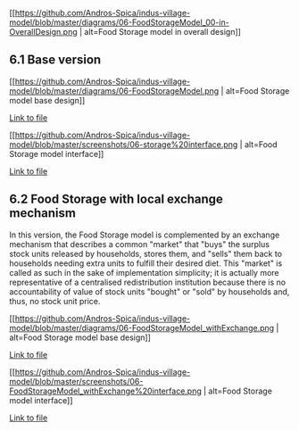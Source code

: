
[[https://github.com/Andros-Spica/indus-village-model/blob/master/diagrams/06-FoodStorageModel_00-in-OverallDesign.png | alt=Food Storage model in overall design]]

## 6.1 Base version

[[https://github.com/Andros-Spica/indus-village-model/blob/master/diagrams/06-FoodStorageModel.png | alt=Food Storage model base design]]

[Link to file](https://https://github.com/Andros-Spica/indus-village-model/blob/master/diagrams/06-FoodStorageModel.png)

[[https://github.com/Andros-Spica/indus-village-model/blob/master/screenshots/06-storage%20interface.png | alt=Food Storage model interface]]

[Link to file](https://https://github.com/Andros-Spica/indus-village-model/blob/master/screenshots/06-storage%20interface.png)

## 6.2 Food Storage with local exchange mechanism

In this version, the Food Storage model is complemented by an exchange mechanism that describes a common "market" that "buys" the surplus stock units released by households, stores them, and "sells" them back to households needing extra units to fulfill their desired diet. This "market" is called as such in the sake of implementation simplicity; it is actually more representative of a centralised redistribution institution because there is no accountability of value of stock units "bought" or "sold" by households and, thus, no stock unit price.

[[https://github.com/Andros-Spica/indus-village-model/blob/master/diagrams/06-FoodStorageModel_withExchange.png | alt=Food Storage model base design]]

[Link to file](https://https://github.com/Andros-Spica/indus-village-model/blob/master/diagrams/06-FoodStorageModel_withExchange.png)

[[https://github.com/Andros-Spica/indus-village-model/blob/master/screenshots/06-FoodStorageModel_withExchange%20interface.png | alt=Food Storage model interface]]

[Link to file](https://https://github.com/Andros-Spica/indus-village-model/blob/master/screenshots/06-FoodStorageModel_withExchange%20interface.png)